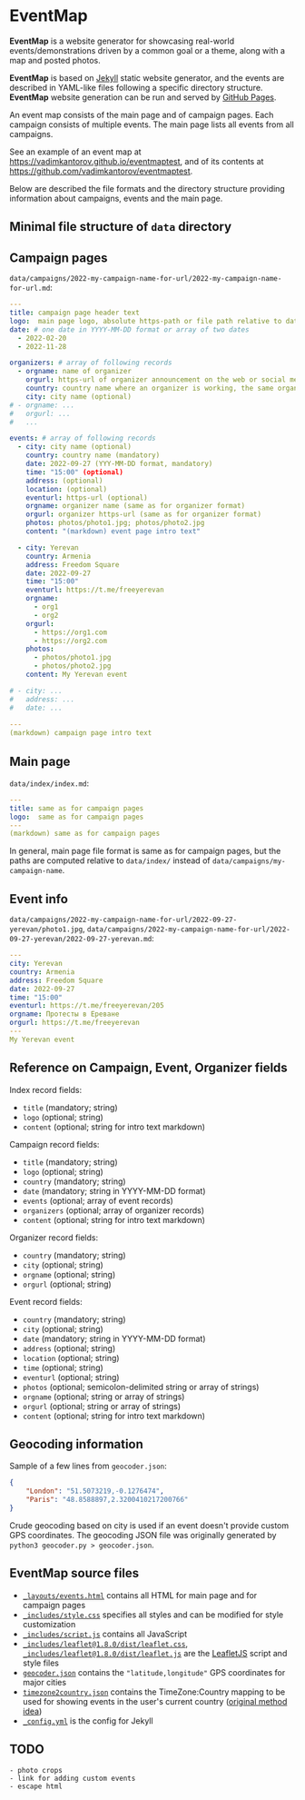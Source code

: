 # EventMap
**EventMap** is a website generator for showcasing real-world events/demonstrations driven by a common goal or a theme, along with a map and posted photos.

**EventMap** is based on [Jekyll](https://jekyllrb.com/) static website generator, and the events are described in YAML-like files following a specific directory structure. **EventMap** website generation can be run and served by [GitHub Pages](https://pages.github.com/).

An event map consists of the main page and of campaign pages. Each campaign consists of multiple events. The main page lists all events from all campaigns.

See an example of an event map at https://vadimkantorov.github.io/eventmaptest, and of its contents at https://github.com/vadimkantorov/eventmaptest.

Below are described the file formats and the directory structure providing information about campaigns, events and the main page.

## Minimal file structure of `data` directory

## Campaign pages
`data/campaigns/2022-my-campaign-name-for-url/2022-my-campaign-name-for-url.md`:
```yaml
---
title: campaign page header text
logo:  main page logo, absolute https-path or file path relative to data/index/ e.g. index.jpg would refer to data/index/index.jpg 
date: # one date in YYYY-MM-DD format or array of two dates
  - 2022-02-20
  - 2022-11-28

organizers: # array of following records
  - orgname: name of organizer
    orgurl: https-url of organizer announcement on the web or social media
    country: country name where an organizer is working, the same organizer may be included multiple times for different countries
    city: city name (optional)
# - orgname: ...
#   orgurl: ...
#   ...

events: # array of following records
  - city: city name (optional)
    country: country name (mandatory)
    date: 2022-09-27 (YYY-MM-DD format, mandatory)
    time: "15:00" (optional)
    address: (optional)
    location: (optional)
    eventurl: https-url (optional)
    orgname: organizer name (same as for organizer format)
    orgurl: organizer https-url (same as for organizer format)
    photos: photos/photo1.jpg; photos/photo2.jpg
    content: "(markdown) event page intro text"

  - city: Yerevan
    country: Armenia
    address: Freedom Square
    date: 2022-09-27
    time: "15:00"
    eventurl: https://t.me/freeyerevan
    orgname:
      - org1
      - org2
    orgurl: 
      - https://org1.com
      - https://org2.com
    photos:
      - photos/photo1.jpg
      - photos/photo2.jpg
    content: My Yerevan event

# - city: ...
#   address: ...
#   date: ...
  
---
(markdown) campaign page intro text
```

## Main page
`data/index/index.md`:
```yaml
---
title: same as for campaign pages
logo:  same as for campaign pages 
---
(markdown) same as for campaign pages
```

In general, main page file format is same as for campaign pages, but the paths are computed relative to `data/index/` instead of `data/campaigns/my-campaign-name`.


## Event info
`data/campaigns/2022-my-campaign-name-for-url/2022-09-27-yerevan/photo1.jpg`,
`data/campaigns/2022-my-campaign-name-for-url/2022-09-27-yerevan/2022-09-27-yerevan.md`:
```yaml
---
city: Yerevan
country: Armenia
address: Freedom Square
date: 2022-09-27
time: "15:00"
eventurl: https://t.me/freeyerevan/205
orgname: Протесты в Ереване
orgurl: https://t.me/freeyerevan
---
My Yerevan event
```

## Reference on Campaign, Event, Organizer fields
Index record fields:
- `title` (mandatory; string)
- `logo` (optional; string)
- `content` (optional; string for intro text markdown)

Campaign record fields:
- `title` (mandatory; string)
- `logo` (optional; string)
- `country` (mandatory; string)
- `date` (mandatory; string in YYYY-MM-DD format)
- `events` (optional; array of event records)
- `organizers` (optional; array of organizer records)
- `content` (optional; string for intro text markdown)

Organizer record fields:
- `country` (mandatory; string)
- `city` (optional; string)
- `orgname` (optional; string)
- `orgurl` (optional; string)

Event record fields:
- `country` (mandatory; string)
- `city` (optional; string)
- `date` (mandatory; string in YYYY-MM-DD format)
- `address` (optional; string)
- `location` (optional; string)
- `time` (optional; string)
- `eventurl` (optional; string)
- `photos` (optional; semicolon-delimited string or array of strings)
- `orgname` (optional; string or array of strings)
- `orgurl` (optional; string or array of strings)
- `content` (optional; string for intro text markdown)

## Geocoding information
Sample of a few lines from `geocoder.json`:
```json
{
    "London": "51.5073219,-0.1276474",
    "Paris": "48.8588897,2.3200410217200766"
}
```

Crude geocoding based on city is used if an event doesn't provide custom GPS coordinates. The geocoding JSON file was originally generated by `python3 geocoder.py > geocoder.json`.

## **EventMap** source files
- [`_layouts/events.html`](_layouts/events.html) contains all HTML for main page and for campaign pages
- [`_includes/style.css`](_includes/style.css) specifies all styles and can be modified for style customization
- [`_includes/script.js`](_includes/script.js) contains all JavaScript
- [`_includes/leaflet@1.8.0/dist/leaflet.css`](_includes/leaflet@1.8.0/dist/leaflet.css), [`_includes/leaflet@1.8.0/dist/leaflet.js`](_includes/leaflet@1.8.0/dist/leaflet.js) are the [LeafletJS](https://leafletjs.com/) script and style files
- [`geocoder.json`](assets/geocoder.json) contains the `"latitude,longitude"` GPS coordinates for major cities
- [`timezone2country.json`](assets/timezone2country.json) contains the TimeZone:Country mapping to be used for showing events in the user's current country ([original method idea](https://www.techighness.com/post/get-user-country-and-region-on-browser-with-javascript-only))
- [`_config.yml`](_config.yml) is the config for Jekyll

## TODO
```
- photo crops
- link for adding custom events
- escape html
```
